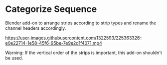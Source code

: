 # Categorize Sequence

Blender add-on to arrange strips according to strip types and rename the channel headers accordingly.


https://user-images.githubusercontent.com/1322593/225363326-e0e22714-1e58-45f6-95be-7e9e2d1f4071.mp4


Warning: If the vertical order of the strips is important, this add-on shouldn't be used.
